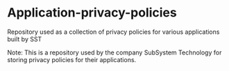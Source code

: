 # Application-privacy-policies
Repository used as a collection of privacy policies for various applications built by SST

Note: This is a repository used by the company SubSystem Technology for storing privacy policies for their applications.
